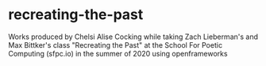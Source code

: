 # recreating-the-past

Works produced by Chelsi Alise Cocking while taking Zach Lieberman's and Max Bittker's class "Recreating the Past" at the School For Poetic Computing (sfpc.io) in the summer of 2020 using openframeworks
